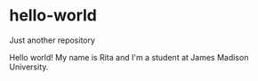 # hello-world
Just another repository 

Hello world! My name is Rita and I'm a student at James Madison University.
